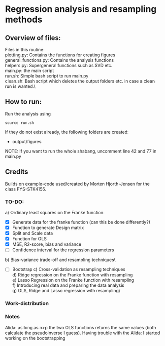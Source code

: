 # Regression analysis and resampling methods

## Overview of files:
Files in this routine\
plotting.py: Contains the functions for creating figures\
general_functions.py: Contains the analysis functions\
helpers.py: Supergeneral functions such as SVD etc.\
main.py: the main script\
run.sh: Simple bash script to run main.py\
clean.sh: Bash script which deletes the output folders etc. in case a clean run is wanted.\    

## How to run:
Run the analysis using

```
source run.sh
```

If they do not exist already, the following folders are created:
- output/figures

NOTE: If you want to run the whole shabang, uncomment line 42 and 77 in main.py

## Credits
Builds on example-code used/created by Morten Hjorth-Jensen for the class FYS-STK4155.

### TO-DO:
a) Ordinary least squares on the Franke function
  - [x] Generate data for the franke function (can this be done differently?)
  - [x] Function to generate Design matrix
  - [x] Split and Scale data
  - [x] Function for OLS
  - [x] MSE, R2-score, bias and variance
  - [ ] Confidence interval for the regression parameters

b) Bias-variance trade-off and resampling techniques\
  - [ ] Bootstrap
c) Cross-validation as resampling techniques\
d) Ridge regression on the Franke function with resampling\
e) Lasso Regression on the Franke function with resampling\
f) Introducing real data and preparing the data analysis\
g) OLS, Ridge and Lasso regression with resampling\


### Work-distribution

### Notes
Alida: as long as n>p the two OLS functions returns the same values (both calculate the pseudoinverse I guess). Having trouble with the
Alida: I started working on the bootstrapping

